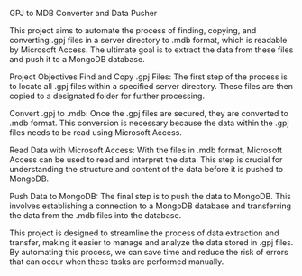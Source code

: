 

GPJ to MDB Converter and Data Pusher

This project aims to automate the process of finding, copying, and converting .gpj files in a server directory to .mdb format, which is readable by Microsoft Access. The ultimate goal is to extract the data from these files and push it to a MongoDB database.

Project Objectives
Find and Copy .gpj Files: The first step of the process is to locate all .gpj files within a specified server directory. These files are then copied to a designated folder for further processing.

Convert .gpj to .mdb: Once the .gpj files are secured, they are converted to .mdb format. This conversion is necessary because the data within the .gpj files needs to be read using Microsoft Access.

Read Data with Microsoft Access: With the files in .mdb format, Microsoft Access can be used to read and interpret the data. This step is crucial for understanding the structure and content of the data before it is pushed to MongoDB.

Push Data to MongoDB: The final step is to push the data to MongoDB. This involves establishing a connection to a MongoDB database and transferring the data from the .mdb files into the database.

This project is designed to streamline the process of data extraction and transfer, making it easier to manage and analyze the data stored in .gpj files. By automating this process, we can save time and reduce the risk of errors that can occur when these tasks are performed manually.
